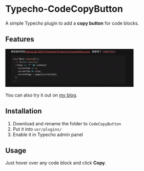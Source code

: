 # Typecho-CodeCopyButton

A simple Typecho plugin to add a **copy button** for code blocks.

## Features

![demo](./img/demo.gif)

You can also try it out on [my blog](https://www.caoxin.xyz).

## Installation

1. Download and rename the folder to `CodeCopyButton`
2. Put it into `usr/plugins/`
3. Enable it in Typecho admin panel

## Usage

Just hover over any code block and click **Copy**.
